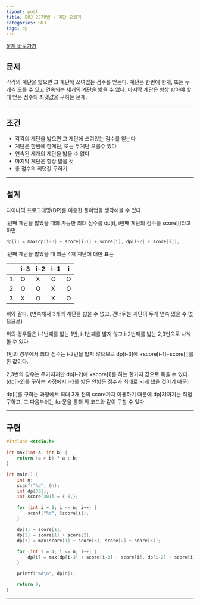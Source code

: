 ```yaml
---
layout: post
title: BOJ 2579번 - 계단 오르기
categories: BOJ
tags: dp
---
```


[문제 바로가기](https://www.acmicpc.net/problem/2579)

## 문제
각각의 계단을 밟으면 그 계단에 쓰여있는 점수를 얻는다. 계단은 한번에 한개, 또는 두개씩 오를 수 있고 연속되는 세개의 계단을 밟을 수 없다. 마지막 계단은 항상 밟아야 할 때 얻은 점수의 최댓값을 구하는 문제.

---

## 조건

- 각각의 계단을 밟으면 그 계단에 쓰여있는 점수를 얻는다
- 계단은 한번에 한계단, 또는 두계단 오를수 있다
- 연속된 세개의 계단을 밟을 수 없다
- 마지막 계단은 항상 밟을 것
- 총 점수의 최댓값 구하기

---

## 설계

 다이나믹 프로그래밍(DP)를 이용한 풀이법을 생각해볼 수 있다.

i번째 계단을 밟았을 때의 가능한 최대 점수를 dp[i], i번째 계단의 점수를 score[i]라고 하면

```cpp
dp[i] = max(dp[i-3] + score[i-1] + score[i], dp[i-2] + score[i]);
```

i번째 계단을 밟았을 때 최근 4개 계단에 대한 표는

|  | i-3 | i-2 | i-1 | i |
| --- | --- | --- | --- | --- |
| 1. | O | X | O | O |
| 2. | O | O | X | O |
| 3. | X | O | X | O |

위와 같다. (연속해서 3개의 계단을 밟을 수 없고, 건너뛰는 계단이 두개 연속 있을 수 없으므로)

위의 경우들은 i-1번째를 밟는 1번, i-1번째를 밟지 않고 i-2번째를 밟는 2,3번으로 나눠볼 수 있다.

1번의 경우에서 최대 점수는 i-2번을 밟지 않으므로 dp[i-3]에 +score[i-1]+score[i]를 한 값이다.

2,3번의 경우는 두가지지만 dp[i-2]에 +score[i]를 하는 한가지 값으로 묶을 수 있다. (dp[i-2]를 구하는 과정에서 i-3를 밟든 안밟든 점수가 최대로 되게 했을 것이기 때문)

dp[i]를 구하는 과정에서 최대 3개 전의 score까지 이용하기 때문에 dp[3]까지는 직접 구하고, 그 다음부터는 for문을 통해 위 코드와 같이 구할 수 있다

---

## 구현

```c
#include <stdio.h>

int max(int a, int b) {
    return (a > b) ? a : b;
}

int main() {
    int n;
    scanf("%d", &n);
    int dp[301];
    int score[301] = { 0,};
    
    for (int i = 1; i <= n; i++) {
        scanf("%d", &score[i]);
    }

    dp[1] = score[1];
    dp[2] = score[1] + score[2];
    dp[3] = max(score[1] + score[3], score[2] + score[3]);
    
    for (int i = 4; i <= n; i++) {
        dp[i] = max(dp[i-3] + score[i-1] + score[i], dp[i-2] + score[i]);
    }

    printf("%d\n", dp[n]);

    return 0;
}

```

---